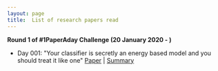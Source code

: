 ```yaml
---
layout: page
title:  List of research papers read
---
```

**Round 1 of #1PaperAday Challenge (20 January 2020 - )**
- Day 001: "Your classifier is secretly an energy based model and you should treat it like one"
    [Paper](https://arxiv.org/pdf/1912.03263.pdf)  |  [Summary](https://medium.com/@shelviawongso/energy-based-classifier-446c4d4d1e6f) 